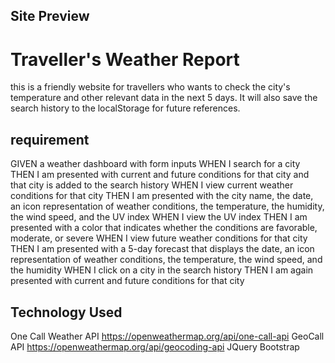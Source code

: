 ## Site Preview


# Traveller's Weather Report
this is a friendly website for travellers who wants to check the city's temperature and other relevant data in the next 5 days. 
It will also save the search history to the localStorage for future references. 

## requirement
GIVEN a weather dashboard with form inputs
WHEN I search for a city
THEN I am presented with current and future conditions for that city and that city is added to the search history
WHEN I view current weather conditions for that city
THEN I am presented with the city name, the date, an icon representation of weather conditions, the temperature, the humidity, the wind speed, and the UV index
WHEN I view the UV index
THEN I am presented with a color that indicates whether the conditions are favorable, moderate, or severe
WHEN I view future weather conditions for that city
THEN I am presented with a 5-day forecast that displays the date, an icon representation of weather conditions, the temperature, the wind speed, and the humidity
WHEN I click on a city in the search history
THEN I am again presented with current and future conditions for that city

## Technology Used

One Call Weather API 
https://openweathermap.org/api/one-call-api
GeoCall API
https://openweathermap.org/api/geocoding-api
JQuery
Bootstrap

